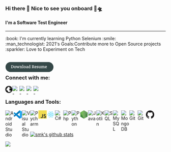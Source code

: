 ### Hi there 👋 Nice to see you onboard :rocket::flying_saucer:
#### I'm a Software Test Engineer
<hr>
:book: I'm currently learning Python Selenium :smile:<br>
:man_technologist: 2021's Goals:Contribute more to Open Source projects<br>
:sparkler: Love to Experiment on Tech<br><br>

[<img align="left" alt="-" width="152px" src="template.png" />][Resume]

<br>

### Connect with me:

[<img align="left" alt="-" width="22px" src="https://raw.githubusercontent.com/iconic/open-iconic/master/svg/globe.svg" />][website]
[<img align="left" alt="-" width="22px" src="http://cdn.jsdelivr.net/npm/simple-icons@3/icons/instagram.svg" />][instagram]
[<img align="left" alt="-" width="22px" src="http://cdn.jsdelivr.net/npm/simple-icons@3/icons/linkedin.svg" />][linkedin]
[<img align="left" alt="-" width="22px" src="http://cdn.jsdelivr.net/npm/simple-icons@3/icons/twitter.svg" />][twitter]
[<img align="left" alt="-" width="22px" src="http://cdn.jsdelivr.net/npm/simple-icons@3/icons/youtube.svg" />][youtube] <br />
### Languages and Tools:

[<img align="left" alt="Android Studio" width="26px" src="https://sdtimes.com/wp-content/uploads/2021/05/Untitled-10.png" />][website]
[<img align="left" alt="Visual Studio Code" width="26px" src="https://raw.githubusercontent.com/github/explore/80688e429a7d4ef2fca1e82350fe8e3517d3494d/topics/visual-studio-code/visual-studio-code.png" />][website]
[<img align="left" alt="Visual Studio" width="26px" src="https://upload.wikimedia.org/wikipedia/commons/thumb/c/cd/Visual_Studio_2017_Logo.svg/1200px-Visual_Studio_2017_Logo.svg.png" />][website]
[<img align="left" alt="Pycharm" width="26px" src="https://blog.jetbrains.com/wp-content/uploads/2015/12/pycharm-PyCharm_400x400_Twitter_logo_white.png" />][website]
[<img align="left" alt="JavaScript" width="26px" src="https://raw.githubusercontent.com/github/explore/80688e429a7d4ef2fca1e82350fe8e3517d3494d/topics/javascript/javascript.png" />][website]
[<img align="left" alt="React" width="26px" src="https://raw.githubusercontent.com/github/explore/80688e429a7d4ef2fca1e82350fe8e3517d3494d/topics/react/react.png" />][website]
[<img align="left" alt="C#" width="26px" src="https://seeklogo.com/images/C/c-sharp-c-logo-02F17714BA-seeklogo.com.png" />][website]
[<img align="left" alt="Php" width="26px" src="https://brandslogos.com/wp-content/uploads/images/large/php-logo-1.png" />][website]
[<img align="left" alt="Python" width="26px" src="https://github.com/SeleniumHQ/docker-selenium/blob/trunk/logo.png" />][website]
[<img align="left" alt="Node.js" width="26px" src="https://raw.githubusercontent.com/github/explore/80688e429a7d4ef2fca1e82350fe8e3517d3494d/topics/nodejs/nodejs.png" />][website]
[<img align="left" alt="Java" width="26px" src="https://brandslogos.com/wp-content/uploads/images/large/java-logo-1.png" />][website]
[<img align="left" alt="Kotlin" width="26px" src="https://upload.wikimedia.org/wikipedia/commons/thumb/0/06/Kotlin_Icon.svg/2048px-Kotlin_Icon.svg.png" />][website]
[<img align="left" alt="SQL" width="26px" src="https://img.icons8.com/color/480/microsoft-sql-server.png" />][website]
[<img align="left" alt="MySQL" width="26px" src="https://pngimg.com/uploads/mysql/mysql_PNG23.png" />][website]
[<img align="left" alt="MongoDB" width="26px" src="https://cdn.icon-icons.com/icons2/2415/PNG/512/mongodb_original_wordmark_logo_icon_146425.png" />][website]
[<img align="left" alt="Git" width="26px" src="https://git-scm.com/images/logos/downloads/Git-Icon-1788C.png" />][website]
[<img align="left" alt="Git" width="26px" src="https://upload.wikimedia.org/wikipedia/commons/thumb/c/c3/Python-logo-notext.svg/2048px-Python-logo-notext.svg.png" />][website]
[<img align="left" alt="GitHub" width="26px" src="https://raw.githubusercontent.com/github/explore/78df643247d429f6cc873026c0622819ad797942/topics/github/github.png" />][website]


<br /><br />

[![smk's github stats](https://github-readme-stats.vercel.app/api?username=sauravk0997)](https://github.com/anuraghazra/github-readme-stats)



[instagram]: https://www.instagram.com/
[linkedin]: https://www.linkedin.com/in/
[twitter]: https://twitter.com/
[youtube]: https://youtube.com/
[website]: https://www.linkedin.com/in/saurav-kumar-ab595b99/
[Resume]: https://drive.google.com/file/d/1gl8G8RxvwuKOrMJ-DCVLbAQKiVn3zDQs/view?usp=sharing

![](https://komarev.com/ghpvc/?username=sauravk0997&style=flat-square)
